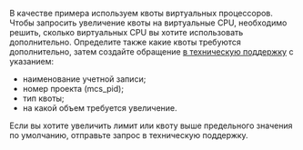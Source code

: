 В качестве примера используем квоты виртуальных процессоров. Чтобы запросить увеличение квоты на виртуальные CPU, необходимо решить, сколько виртуальных CPU вы хотите использовать дополнительно. Определите также какие квоты требуются дополнительно, затем создайте обращение [в техническую поддержку](/ru/contacts) с указанием:

- наименование учетной записи;
- номер проекта (mcs_pid);
- тип квоты;
- на какой объем требуется увеличение.

<info>

Если вы хотите увеличить лимит или квоту выше предельного значения по умолчанию, отправьте запрос в техническую поддержку.

</info>
